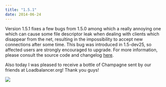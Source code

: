 ```yaml
---
title: "1.5.1"
date: 2014-06-24
---
```


Version 1.5.1 fixes a few bugs from 1.5.0 among which a really annoying one which can cause some file descriptor leak when dealing with clients which disappear from the net, resulting in the impossibility to accept new connections after some time. This bug was introduced in 1.5-dev25, so affected users are strongly encouraged to upgrade. For more information, please consult the source code and changelog [here](/download/1.5/src/).

Also today I was pleased to receive a bottle of Champagne sent by our friends at Loadbalancer.org! Thank you guys!

[![](/img/bottle-lb_s.jpg)](/img/bottle-lb.jpg)
